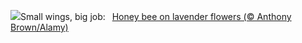 ![](https://www.bing.com/th?id=OHR.HoneyBeeLavender_EN-US3860322899_UHD.jpg&w=1000)Small wings, big job:&nbsp;&ensp;[Honey bee on lavender flowers (© Anthony Brown/Alamy)](https://www.bing.com/th?id=OHR.HoneyBeeLavender_EN-US3860322899_UHD.jpg)
<br><br/>
